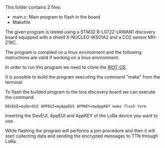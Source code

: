 This folder contains 2 files:
- main.c: Main program to flash in the board
- Makefile

The given program is tested using a STM32 B-L072Z-LRWAN1 discovery board equipped with a shield X-NUCLEO-IKS01A2 and a CO2 sensor MH-Z19C.

The program is compiled on a linux environment and the following instructions are valid if working on a linux environment.

In order to run this program we need to clone the [RIOT-OS](https://github.com/RIOT-OS/RIOT).

It is possible to build the program executing the command "make" from the terminal.

To flash the builded program to the lora discovery board we can execute the command

```
DEVEUI=myDevEUI APPEUI=myAppEUI APPKEY=myAppKEY make flash term
```
Inserting the DevEUI, AppEUI and AppKEY of the LoRa device you want to use.

While flashing the program will performs a join procedure and then it will start collecting data and sending the encrypted messages to TTN through LoRa.







